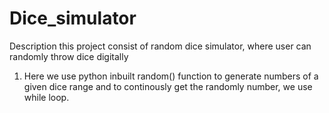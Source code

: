 # Dice_simulator
Description 
this project consist of random dice simulator, where user can randomly throw dice digitally
1. Here we use python inbuilt random() function to generate numbers of a given dice range and to continously get the randomly number, we use while loop.
